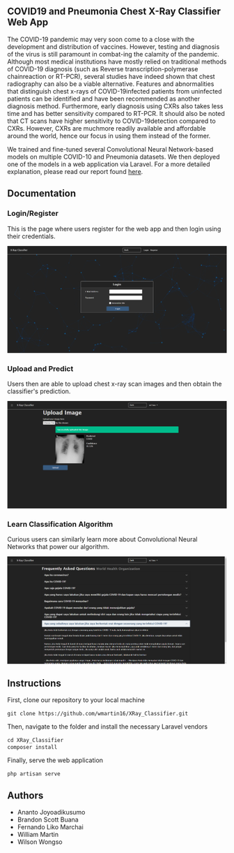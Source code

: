 ## COVID19 and Pneumonia Chest X-Ray Classifier Web App

The COVID-19 pandemic may very soon come to a close with the development and distribution of vaccines. However, testing and diagnosis of the virus is still paramount in combat-ing the calamity of the pandemic. Although most medical institutions have mostly relied on traditional methods of COVID-19 diagnosis (such as Reverse transcription-polymerase chainreaction or RT-PCR), several studies have indeed shown that chest radiography can also be a viable alternative. Features and abnormalities that distinguish chest x-rays of COVID-19infected patients from uninfected patients can be identified and have been recommended as another diagnosis method. Furthermore, early diagnosis using CXRs also takes less time and has better sensitivity compared to RT-PCR. It should also be noted that CT scans have higher sensitivity to COVID-19detection compared to CXRs. However, CXRs are muchmore readily available and affordable around the world, hence our focus in using them instead of the former.

We trained and fine-tuned several Convolutional Neural Network-based models on multiple COVID-10 and Pneumonia datasets. We then deployed one of the models in a web application via Laravel. For a more detailed explanation, please read our report found [here](https://github.com/wmartin16/XRay_Classifier/blob/main/paper.pdf).

## Documentation

### Login/Register

This is the page where users register for the web app and then login using their credentials.

![](https://github.com/wmartin16/XRay_Classifier/raw/main/docs/login.png)

### Upload and Predict

Users then are able to upload chest x-ray scan images and then obtain the classifier's prediction.

![](https://github.com/wmartin16/XRay_Classifier/raw/main/docs/predict.png)

### Learn Classification Algorithm

Curious users can similarly learn more about Convolutional Neural Networks that power our algorithm.

![](https://github.com/wmartin16/XRay_Classifier/raw/main/docs/faq.png)

## Instructions

First, clone our repository to your local machine

```
git clone https://github.com/wmartin16/XRay_Classifier.git
```

Then, navigate to the folder and install the necessary Laravel vendors

```
cd XRay_Classifier
composer install
```

Finally, serve the web application

```
php artisan serve
```

## Authors

-   Ananto Joyoadikusumo
-   Brandon Scott Buana
-   Fernando Liko Marchai
-   William Martin
-   Wilson Wongso

